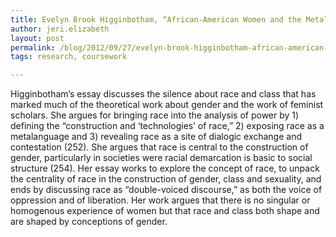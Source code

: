 ```yaml
---
title: Evelyn Brook Higginbotham, “African-American Women and the Metalanguage of Race.”
author: jeri.elizabeth
layout: post
permalink: /blog/2012/09/27/evelyn-brook-higginbotham-african-american-women-and-the-metalanguage-of-race/
tags: research, coursework

---
```

Higginbotham&#8217;s essay discusses the silence about race and class that has marked much of the theoretical work about gender and the work of feminist scholars. She argues for bringing race into the analysis of power by 1) defining the &#8220;construction and &#8216;technologies&#8217; of race,&#8221; 2) exposing race as a metalanguage and 3) revealing race as a site of dialogic exchange and contestation (252). She argues that race is central to the construction of gender, particularly in societies were racial demarcation is basic to social structure (254). Her essay works to explore the concept of race, to unpack the centrality of race in the construction of gender, class and sexuality, and ends by discussing race as &#8220;double-voiced discourse,&#8221; as both the voice of oppression and of liberation. Her work argues that there is no singular or homogenous experience of women but that race and class both shape and are shaped by conceptions of gender.